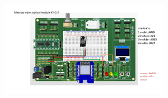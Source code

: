 ![Alt text](https://github.com/summation2009/ST_EDU/blob/main/Examples%20ST-EDU/37%20Sensor%20IN%201/Mercury_open_optical_module_KY-017/IMG.jpg?raw=true "Wiring digram")
